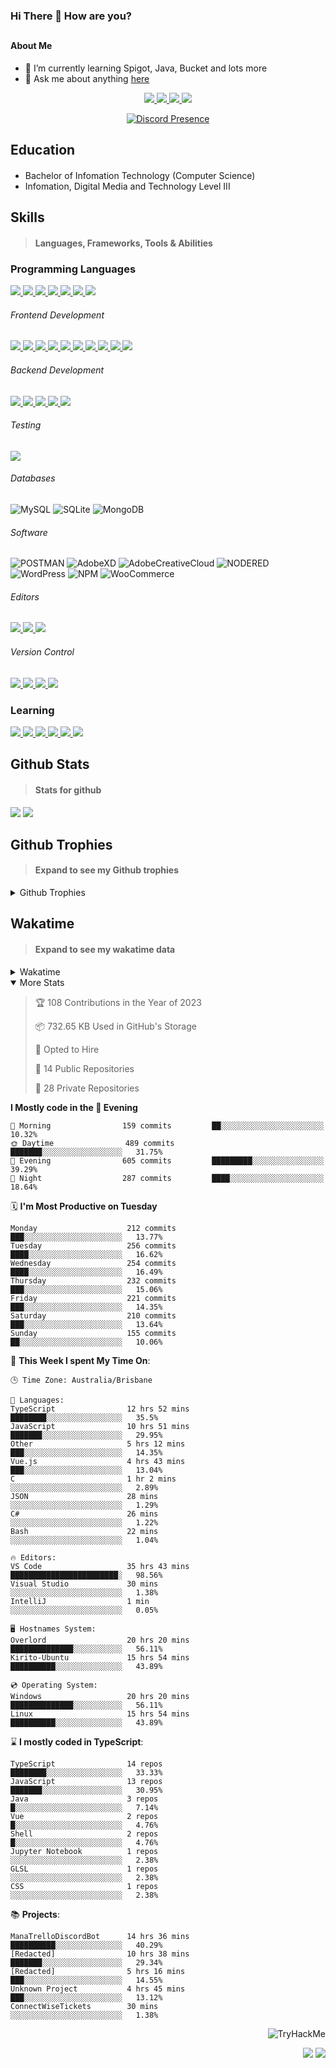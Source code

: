 ### Hi There 👋 How are you?

## <h4>About Me</h4>

- 🌱 I’m currently learning Spigot, Java, Bucket and lots more
- 💬 Ask me about anything [here](https://github.com/nick22985/nick22985/issues)

<p align="center">
	<a href="https://discordapp.com/users/221602145462386688">
		<img src="https://img.shields.io/badge/Discord-5865F2.svg?&style=for-the-badge&logo=Discord&logoColor=white"/>
	</a>
	<a href="https://www.youtube.com/channel/UChZvyaTJSq0PweGmTpjPjRw">
		<img src="https://img.shields.io/badge/YouTube-FF0000.svg?&style=for-the-badge&logo=YouTube&logoColor=white"/>
	</a>
	<a href="https://twitter.com/nick22985">
		<img src="https://img.shields.io/badge/Twitter-1DA1F2.svg?&style=for-the-badge&logo=Twitter&logoColor=white"/>
	</a>
	<a href="https://www.npmjs.com/~nick22985">
		<img src="https://img.shields.io/badge/npm-CB3837.svg?&style=for-the-badge&logo=NPM&logoColor=white"/>
	</a>
</p>
<p align="center">
	<a href="https://discord.com/users/221602145462386688" target="_blank" rel="nofollow">
		<img src="https://lanyard-profile-readme.vercel.app/api/221602145462386688?hideStatus=true&animated=true&hideDiscrim=false" alt="Discord Presence" align="center">
	</a>
</p>


<h2>Education</h2>

> #### 
- Bachelor of Infomation Technology (Computer Science)
- Infomation, Digital Media and Technology Level III




<h2>Skills</h2>

> #### Languages, Frameworks, Tools & Abilities

<h3>Programming Languages</h3>
<a href="">
	<img src="https://img.shields.io/badge/JavaScript-323330.svg?&style=flat-square&logo=javascript&logoColor=%23F7DF1E"/>
</a>
<a href="">
	<img src="https://img.shields.io/badge/TYPESCRIPT-%23007ACC.svg?&style=flat-square&logo=typescript&logoColor=white"/>
</a>
<a href="">
	<img src="https://img.shields.io/badge/PYTHON-3776AB.svg?&style=flat-square&logo=python&logoColor=white"/>
</a>
<a href="">
	<img src="https://img.shields.io/badge/C-3776AB.svg?&style=flat-square&logo=C&logoColor=white"/>
</a>
<a href="">
	<img src="https://img.shields.io/badge/C%23-239120.svg?&style=flat-square&logo=C-Sharp&logoColor=white"/>
</a>
<a href="">
	<img src="https://img.shields.io/badge/.Net-512BD4.svg?&style=flat-square&logo=.NET&logoColor=white"/>
</a>
<a href="">
	<img src="https://img.shields.io/badge/JQUERY-0769AD.svg?&style=flat-square&logo=jquery&logoColor=white"/>
</a>	

<h6> Frontend Development </h6>
<a href="">
	<img src="https://img.shields.io/badge/React-61DAFB?style=flat-square&logo=react&logoColor=white"/>
</a>
<a href="">
	<img src="https://img.shields.io/badge/CSS3-%231572B6.svg?&style=flat-square&logo=css3&logoColor=white"/>
</a>
<a href="">
	<img src="https://img.shields.io/badge/HTML5-E34F26.svg?&style=flat-square&logo=html5&logoColor=white"/>
</a>
<a href="">
	<img src="https://img.shields.io/badge/Blazor-512BD4.svg?&style=flat-square&logo=Blazor&logoColor=white"/>
</a>
<a href="">
	<img src="https://img.shields.io/badge/Tailwind-06B6D4.svg?&style=flat-square&logo=tailwindcss&logoColor=white"/>
</a>
<a href="">
	<img src="https://img.shields.io/badge/Vue.js-4FC08D?style=flat-square&logo=Vue.js&logoColor=white"/>
</a>
<a href="">
	<img src="https://img.shields.io/badge/Vuetify-1867C0?style=flat-square&logo=vuetify"/>
</a>
<a href="">
	<img src="https://img.shields.io/badge/Bootstrap-7952B3?style=flat-square&logo=bootstrap&logoColor=white"/>
</a>
<a href="">
	<img src="https://img.shields.io/badge/Nextjs-000000?style=flat-square&logo=next.js&logoColor=white"/>
</a>
<a href="">
	<img src="https://img.shields.io/badge/Electron-47848F?style=flat-square&logo=electron&logoColor=white"/>
</a>

<h6> Backend Development </h6>
<a href="">
	<img src="https://img.shields.io/badge/NODEJS-339933.svg?&style=flat-square&logo=node.js&logoColor=white"/>
</a>
<a href="">
	<img src="https://img.shields.io/badge/NGINX-269539.svg?&style=flat-square&logo=nginx&logoColor=white"/>
</a>
<a href="">
	<img src="https://img.shields.io/badge/GRAPHQL-E10098.svg?&style=flat-square&logo=graphql&logoColor=white"/>
</a>
<a href="">
	<img src="https://img.shields.io/badge/express-000000?style=flat-square&logo=express&logoColor=white"/>
</a>
<a href="">
	<img src="https://img.shields.io/badge/NestJs-E0234E?style=flat-square&logo=nestjs&logoColor=white"/>
</a>

<h6>Testing</h6>
<a href="">
	<img src="https://img.shields.io/badge/cypress-17202C?style=flat-square&logo=cypress&logoColor=white"/>
</a>

<h6> Databases </h6>

![MySQL](https://img.shields.io/badge/MySQL-4479A1.svg?&style=flat-square&logo=mysql&logoColor=white)
![SQLite](https://img.shields.io/badge/SQLite-003B57.svg?&style=flat-square&logo=sqlite&logoColor=white)
![MongoDB](https://img.shields.io/badge/MONGODB-47A248.svg?&style=flat-square&logo=mongodb&logoColor=white)

<h6>Software</h6>

![POSTMAN](https://img.shields.io/badge/Postman-FF6C37.svg?&style=flat-square&logo=postman&logoColor=white)
![AdobeXD](https://img.shields.io/badge/Adobe%20XD-FF61F6.svg?&style=flat-square&logo=Adobe-XD&logoColor=black)
![AdobeCreativeCloud](https://img.shields.io/badge/Adobe%20Creative%20Cloud-DA1F26.svg?&style=flat-square&logo=Adobe-Creative-Cloud&logoColor=white)
![NODERED](https://img.shields.io/badge/node%20red-8F0000.svg?&style=flat-square&logo=node-red&logoColor=white)
![WordPress](https://img.shields.io/badge/Wordpress-21759B.svg?&style=flat-square&logo=wordpress&logoColor=white)
![NPM](https://img.shields.io/badge/npm-CB3837.svg?&style=flat-square&logo=npm&logoColor=white)
![WooCommerce](https://img.shields.io/badge/WooCommerce-96588A.svg?&style=flat-square&logo=WooCommerce&logoColor=white)

<h6> Editors </h6>
<a href="">
	<img src="https://img.shields.io/badge/VSCODE-007ACC.svg?&style=flat-square&logo=visual-studio-code"/>
</a>
<a href="">
	<img src="https://img.shields.io/badge/Visual%20Studio-5C2D91.svg?&style=flat-square&logo=visual-studio"/>
</a>
<a href="">
	<img src="https://img.shields.io/badge/INTELLIJ-000000.svg?&style=flat-square&logo=intellij-idea"/>
</a>

<h6>Version Control</h6>
<a href="">
	<img src="https://img.shields.io/badge/GITHUB-%23121011.svg?&style=flat-square&logo=github&logoColor=white"/>
</a>
<a href="">
	<img src="https://img.shields.io/badge/GITLAB-%23181717.svg?&style=flat-square&logo=gitlab&logoColor=white"/>
</a>
<a href="">
	<img src="https://img.shields.io/badge/GIT-%23F05033.svg?&style=flat-square&logo=git&logoColor=white"/>
</a>
<a href="">
	<img src="https://img.shields.io/badge/-BitBucket-darkblue?style=flat-square&logo=bitbucket"/>
</a>

<!-- <br><br><br><br>

![MicrosoftAzure](https://img.shields.io/badge/Microsoft%20Azure-232F7E?style=flat-square&logo=microsoft-azure)
![GoogleCloud](https://img.shields.io/badge/Google%20Cloud-black?style=flat-square&logo=google-cloud)
![DigitalOcean](https://img.shields.io/badge/-Digital%20Ocean-darkblue?style=flat-square&logo=digitalocean)
![Heroku](https://img.shields.io/badge/-Heroku-430098?style=flat-square&logo=heroku)
![RaspberryPi](https://img.shields.io/badge/-Raspberry%20Pi-C51A4A?style=flat-square&logo=Raspberry-Pi)
![LINUX](https://img.shields.io/badge/LINUX-FCC624?style=flat-square-square&logo=linux&logoColor=black) -->


<h3>Learning</h3>
<a href="">
	<img src="https://img.shields.io/badge/GITHUB%20ACTIONS-2088FF.svg?&style=flat-square&logo=github-actions&logoColor=white"/>
</a>	

<a href="">
	<img src="https://img.shields.io/badge/PHP-777BB4.svg?&style=flat-square&logo=php&logoColor=white"/>
</a>		
<a href="">
	<img src="https://img.shields.io/badge/DOCKER-2496ED.svg?&style=flat-square&logo=docker&logoColor=white"/>
</a>		
<a href="">
	<img src="https://img.shields.io/badge/webpack-8DD6F9?style=flat-square&logo=webpack&logoColor=white"/>
</a>
<a href="">
	<img src="https://img.shields.io/badge/redis-DC382D?style=flat-square&logo=redis&logoColor=white"/>
</a>
<a href="">
	<img src="https://img.shields.io/badge/OpenJDK-5585A3?style=flat-square&logo=OpenJDK&logoColor=white"/>
</a>

## Github Stats
> #### Stats for github
<img src="https://github-readme-stats.vercel.app/api?username=nick22985&count_private=true&show_icons=true&theme=github_dark"></img>
<img src="https://streak-stats.demolab.com/?user=Nick22985&theme=dark&hide_border=true"></img>

## Github Trophies
> #### Expand to see my Github trophies 
<details>
  <summary> 
    Github Trophies
  </summary>
  <p>
    <img src="https://github-profile-trophy.vercel.app/?username=nick22985&theme=algolia&column=4">
  </p>
  </details>
  
## Wakatime
> #### Expand to see my wakatime data
<details>
  <summary> 
   Wakatime
  </summary>
  <p>
	<img src="https://wakatime.com/share/@nick22985/e7a14e07-4d82-4eb2-a5eb-1c3cef708fe7.svg" height="400" width="600"></img>
	<img src="https://wakatime.com/share/@nick22985/ed1a7d86-01e3-4cf7-bd62-356413a3e91c.svg" height="400" width="600"></img>
</p>
 </details>

<details open="true">
<summary>More Stats</summary>

<!--START_SECTION:devStats-->
> 🏆 108 Contributions in the Year of 2023
>
> 📦 732.65 KB Used in GitHub's Storage
>
> 💼 Opted to Hire
>
> 📖 14 Public Repositories
>
> 🔐 28 Private Repositories

**I Mostly code in the 🌆 Evening**
```text
🌅 Morning                159 commits         ██░░░░░░░░░░░░░░░░░░░░░░░   10.32%
🌞 Daytime                489 commits         ███████░░░░░░░░░░░░░░░░░░   31.75%
🌆 Evening                605 commits         █████████░░░░░░░░░░░░░░░░   39.29%
🌙 Night                  287 commits         ████░░░░░░░░░░░░░░░░░░░░░   18.64%
```
🗓️ **I'm Most Productive on Tuesday**
```text
Monday                    212 commits         ███░░░░░░░░░░░░░░░░░░░░░░   13.77%
Tuesday                   256 commits         ████░░░░░░░░░░░░░░░░░░░░░   16.62%
Wednesday                 254 commits         ████░░░░░░░░░░░░░░░░░░░░░   16.49%
Thursday                  232 commits         ███░░░░░░░░░░░░░░░░░░░░░░   15.06%
Friday                    221 commits         ███░░░░░░░░░░░░░░░░░░░░░░   14.35%
Saturday                  210 commits         ███░░░░░░░░░░░░░░░░░░░░░░   13.64%
Sunday                    155 commits         ██░░░░░░░░░░░░░░░░░░░░░░░   10.06%
```
🚀 **This Week I spent My Time On**:
```text
🕒 Time Zone: Australia/Brisbane

💬 Languages:
TypeScript                12 hrs 52 mins      ████████░░░░░░░░░░░░░░░░░   35.5%
JavaScript                10 hrs 51 mins      ███████░░░░░░░░░░░░░░░░░░   29.95%
Other                     5 hrs 12 mins       ███░░░░░░░░░░░░░░░░░░░░░░   14.35%
Vue.js                    4 hrs 43 mins       ███░░░░░░░░░░░░░░░░░░░░░░   13.04%
C                         1 hr 2 mins         ░░░░░░░░░░░░░░░░░░░░░░░░░   2.89%
JSON                      28 mins             ░░░░░░░░░░░░░░░░░░░░░░░░░   1.29%
C#                        26 mins             ░░░░░░░░░░░░░░░░░░░░░░░░░   1.22%
Bash                      22 mins             ░░░░░░░░░░░░░░░░░░░░░░░░░   1.04%

🔥 Editors:
VS Code                   35 hrs 43 mins      ████████████████████████░   98.56%
Visual Studio             30 mins             ░░░░░░░░░░░░░░░░░░░░░░░░░   1.38%
IntelliJ                  1 min               ░░░░░░░░░░░░░░░░░░░░░░░░░   0.05%

🖥️ Hostnames System:
Overlord                  20 hrs 20 mins      ██████████████░░░░░░░░░░░   56.11%
Kirito-Ubuntu             15 hrs 54 mins      ██████████░░░░░░░░░░░░░░░   43.89%

💿 Operating System:
Windows                   20 hrs 20 mins      ██████████████░░░░░░░░░░░   56.11%
Linux                     15 hrs 54 mins      ██████████░░░░░░░░░░░░░░░   43.89%
```
⌛ **I mostly coded in TypeScript**:
```text
TypeScript                14 repos            ████████░░░░░░░░░░░░░░░░░   33.33%
JavaScript                13 repos            ███████░░░░░░░░░░░░░░░░░░   30.95%
Java                      3 repos             █░░░░░░░░░░░░░░░░░░░░░░░░   7.14%
Vue                       2 repos             █░░░░░░░░░░░░░░░░░░░░░░░░   4.76%
Shell                     2 repos             █░░░░░░░░░░░░░░░░░░░░░░░░   4.76%
Jupyter Notebook          1 repos             ░░░░░░░░░░░░░░░░░░░░░░░░░   2.38%
GLSL                      1 repos             ░░░░░░░░░░░░░░░░░░░░░░░░░   2.38%
CSS                       1 repos             ░░░░░░░░░░░░░░░░░░░░░░░░░   2.38%
```
📚 **Projects**:
```text
ManaTrelloDiscordBot      14 hrs 36 mins      ██████████░░░░░░░░░░░░░░░   40.29%
[Redacted]                10 hrs 38 mins      ███████░░░░░░░░░░░░░░░░░░   29.34%
[Redacted]                5 hrs 16 mins       ███░░░░░░░░░░░░░░░░░░░░░░   14.55%
Unknown Project           4 hrs 45 mins       ███░░░░░░░░░░░░░░░░░░░░░░   13.12%
ConnectWiseTickets        30 mins             ░░░░░░░░░░░░░░░░░░░░░░░░░   1.38%
```
<!--END_SECTION:devStats-->
</details>
<p align="right">
    <img src="https://tryhackme-badges.s3.amazonaws.com/nick22985.png" alt="TryHackMe">
</p>
<p align="right">
    <img src="https://www.codewars.com/users/nick22985/badges/micro"/>
    <img src="https://wakatime.com/badge/user/06ef56ec-e763-432c-a1cc-83e10de5b5a3.svg"/>
</p>

